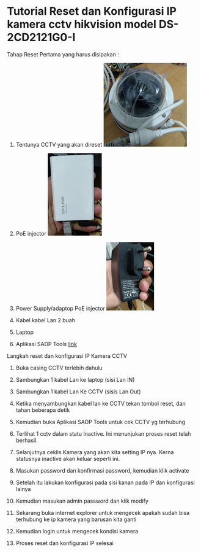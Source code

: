 
# Tutorial Reset dan Konfigurasi IP kamera cctv hikvision model DS-2CD2121G0-I

Tahap Reset
Pertama yang harus disipakan :
1.	Tentunya CCTV yang akan direset
     ![cctv](https://github.com/syamrizal88/SyamrizalTutorial/blob/master/1.png)


2.	PoE injector
     ![cctv](https://github.com/syamrizal88/SyamrizalTutorial/blob/master/2.png)


3.	Power Supply/adaptop PoE injector
    ![cctv](https://github.com/syamrizal88/SyamrizalTutorial/blob/master/3.png)


4.	Kabel kabel Lan 2 buah
 
5.	Laptop
 
6.	Aplikasi SADP Tools [link](https://www.hikvision.com/en/support/tools/destop-tools/sadp-for-windows/ "Pergi ke download hikvision.com")


Langkah reset dan konfigurasi IP Kamera CCTV
1.	Buka casing CCTV terlebih dahulu
 
2.	Sambungkan 1 kabel Lan ke laptop (sisi Lan IN)
 
3.	Sambungkan 1 kabel Lan Ke CCTV (sisis Lan Out)
 
4.	Ketika menyambungkan kabel lan ke CCTV tekan tombol reset, dan tahan beberapa detik
 
 
5.	Kemudian buka Aplikasi SADP Tools untuk cek CCTV yg terhubung
 
6.	Terlihat 1 cctv dalam statu Inactive. Ini menunjukan proses reset telah berhasil. 
7.	Selanjutnya ceklis Kamera yang akan kita setting IP nya. Kerna statusnya inactive akan keluar seperti ini.   
8.	Masukan password dan konfirmasi password, kemudian klik activate
 
9.	Setelah itu lakukan konfigurasi pada sisi kanan pada IP dan konfigurasi lainya
  
10.	Kemudian masukan admin password dan klik modify
  
11.	Sekarang buka internet explorer untuk mengecek apakah sudah bisa terhubung ke ip kamera yang barusan kita ganti
 
12.	Kemudian login untuk mengecek kondisi kamera
 
13.	Proses reset dan konfigurasi IP selesai
